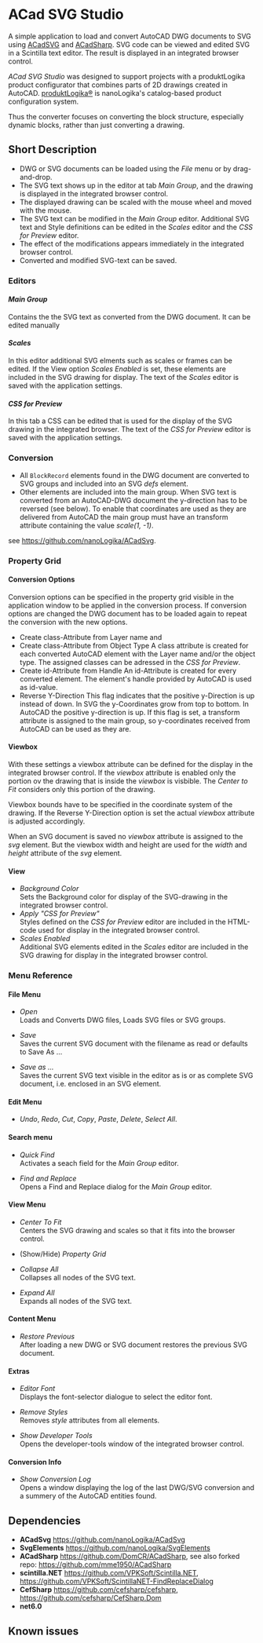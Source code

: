 # ACad SVG Studio

A simple application to load and convert AutoCAD DWG documents to SVG using [ACadSVG](https://github.com/nanoLogika/ACadSvg) and [ACadSharp](https://github.com/DomCR/ACadSharp). 
SVG code can be viewed and edited SVG in a Scintilla text editor. The result is displayed in an integrated browser control.

*ACad SVG Studio* was designed to support projects with a produktLogika product configurator
that combines parts of 2D drawings created in AutoCAD. [produktLogika&#174;](https://www.nanologika.de/produktkonfigurator/) is nanoLogika's catalog-based product configuration system.

Thus the converter focuses on converting the block structure, especially dynamic blocks, rather than just converting a drawing.

## Short Description
* DWG or SVG documents can be loaded using the *File* menu or by drag-and-drop.
* The SVG text shows up in the editor at tab *Main Group*, and the drawing is displayed in the integrated browser control.
* The displayed drawing can be scaled with the mouse wheel and moved with the mouse.
* The SVG text can be modified in the *Main Group* editor. Additional SVG text and Style definitions can be edited in the *Scales* editor and the *CSS for Preview* editor.
* The effect of the modifications appears immediately in the integrated browser control.
* Converted and modified SVG-text can be saved.

### Editors
#### *Main Group*
Contains the the SVG text as converted from the DWG document. It can be edited manually 

#### *Scales*
In this editor additional SVG elments such as scales or frames can be edited. If the View option *Scales Enabled* is set, these elements are included in the SVG drawing for display. The text of the *Scales* editor is saved with the application settings.

#### *CSS for Preview*
In this tab a CSS can be edited that is used for the display of the SVG drawing in the integrated browser. The text of the *CSS for Preview* editor is saved with the application settings.

### Conversion
* All ```BlockRecord``` elements found in the DWG document are converted to SVG groups and included into an SVG *defs* element.
* Other elements are included into the main group. When SVG text is converted from an AutoCAD-DWG document the y-direction has to be reversed (see below). To enable that coordinates are used as they are delivered from AutoCAD the main group must have an transform attribute containing the value *scale(1, -1)*.

see https://github.com/nanoLogika/ACadSvg.

### Property Grid
#### Conversion Options
Conversion options can be specified in the property grid visible in the application window to be applied in the conversion process. If conversion options are changed the DWG document has to be loaded again to repeat the conversion with the new options.
* Create class-Attribute from Layer name and
* Create class-Attribute from Object Type
  A class attribute is created for each converted AutoCAD element with the Layer name and/or the object type. The assigned classes can be adressed in the *CSS for Preview*.
* Create id-Attribute from Handle
  An id-Attribute is created for every converted element. The element's handle provided by AutoCAD is used as id-value.
* Reverse Y-Direction
  This flag indicates that the positive y-Direction is up instead of down.
  In SVG the y-Coordinates grow from top to bottom. In AutoCAD the positive y-direction is up. If this flag is set, a transform attribute is assigned to the main group, so y-coordinates received from AutoCAD can be used as they are.

#### Viewbox
With these settings a viewbox attribute can be defined for the display in the integrated browser control. If the *viewbox* attribute is enabled only the portion ov the drawing that is inside the *viewbox* is visbible. The *Center to Fit* considers only this portion of the drawing.

Viewbox bounds have to be specified in the coordinate system of the drawing. If the Reverse Y-Direction option is set the actual *viewbox* attribute is adjusted accordingly.

When an SVG document is saved no *viewbox* attribute is assigned to the *svg* element. But the viewbox width and height are used for the *width* and *height* attribute of the *svg* element.

#### View
* *Background Color*<br>
  Sets the Background color for display of the SVG-drawing in the integrated browser control.
* *Apply "CSS for Preview"*<br>
  Styles defined on the *CSS for Preview* editor are included in the HTML-code used for display in the integrated browser control.
* *Scales Enabled*<br>
  Additional SVG elements edited in the *Scales* editor are included in the SVG drawing for display in the integrated browser control.

### Menu Reference

#### File Menu
* *Open*<br>
  Loads and Converts DWG files,
  Loads SVG files or SVG groups.

* *Save*<br>
  Saves the current SVG document with the filename as read or defaults to Save As ...

* *Save as ...*<br>
  Saves the current SVG text visible in the editor as is or as complete SVG document, i.e. enclosed in an SVG element.

#### Edit Menu
* *Undo*, *Redo*, *Cut*, *Copy*, *Paste*, *Delete*, *Select All*.

#### Search menu
* *Quick Find*<br>
  Activates a seach field for the *Main Group* editor.

* *Find and Replace*<br>
  Opens a Find and Replace dialog for the *Main Group* editor.

#### View Menu
* *Center To Fit*<br>
  Centers the SVG drawing and scales so that it fits into the browser control.
  
* (Show/Hide) *Property Grid*<br>

* *Collapse All*<br>
  Collapses all nodes of the SVG text.
  
* *Expand All*<br>
  Expands all nodes of the SVG text.
  
#### Content Menu
* *Restore Previous*<br>
  After loading a new DWG or SVG document restores the previous SVG document.
  
#### Extras
* *Editor Font*<br>
  Displays the font-selector dialogue to select the editor font.

* *Remove Styles*<br>
  Removes *style* attributes from all elements.

* *Show Developer Tools*<br>
  Opens the developer-tools window of the integrated browser control.

#### Conversion Info
* *Show Conversion Log*<br>
  Opens a window displaying the log of the last DWG/SVG conversion and a summery of the AutoCAD entities found.

## Dependencies
* **ACadSvg** https://github.com/nanoLogika/ACadSvg
* **SvgElements** https://github.com/nanoLogika/SvgElements
* **ACadSharp** https://github.com/DomCR/ACadSharp, see also forked repo: https://github.com/mme1950/ACadSharp
* **scintilla.NET** https://github.com/VPKSoft/Scintilla.NET, https://github.com/VPKSoft/ScintillaNET-FindReplaceDialog
* **CefSharp** https://github.com/cefsharp/cefsharp, https://github.com/cefsharp/CefSharp.Dom
* **net6.0**

## Known issues
